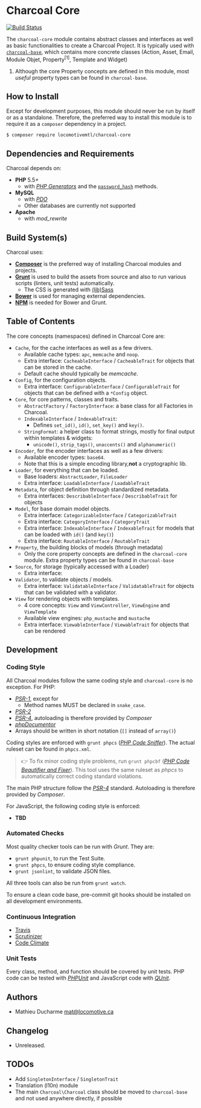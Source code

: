 Charcoal Core
=============

[![Build Status](https://travis-ci.org/locomotivemtl/charcoal-core.svg?branch=master)](https://travis-ci.org/locomotivemtl/charcoal-core)


The `charcoal-core` module contains abstract classes and interfaces as well as basic functionalities to create a Charcoal Project.
It is typically used with [`charcoal-base`](https://github.com/locomotivemtl/charcoal-base), which contains more concrete classes (Action, Asset, Email, Module Objet, Property<sup>\[1\]</sup>, Template and Widget)

1. Although the core Property concepts are defined in this module, most _useful_ property types can be found in `charcoal-base`.

## How to Install

Except for development purposes, this module should never be run by itself or as a standalone. Therefore, the preferred way to install this module is to require it as a `composer` dependency in a project.

```shell
$ composer require locomotivemtl/charcoal-core
```

## Dependencies and Requirements

Charcoal depends on:

- **PHP** 5.5+
  - with [_PHP Generators_](http://php.net/generators) and the [`password_hash`](http://php.net/password-hash) methods.
- **MySQL**
  - with [_PDO_](http://php.net/pdo)
  - Other databases are currently not supported
- **Apache**
  - with _mod_rewrite_

## Build System(s)

Charcoal uses:

- [**Composer**](http://getcomposer.org/) is the preferred way of installing Charcoal modules and projects.
- [**Grunt**](http://gruntjs.com/) is used to build the assets from source and also to run various scripts (linters, unit tests) automatically.
  - The CSS is generated with [(lib)Sass](http://sass-lang.com/libsass)
- [**Bower**](http://bower.io/) is used for managing external dependencies.
- [**NPM**](https://npmjs.com/) is needed for Bower and Grunt.


## Table of Contents

The core concepts (namespaces) defined in Charcoal Core are:

- `Cache`, for the cache interfaces as well as a few drivers.
  - Available cache types: `apc`, `memcache` and `noop`.
  - Extra interface: `CacheableInterface` / `CacheableTrait` for objects that can be stored in the cache.
  - Default cache should typically be _memcache_.
- `Config`, for the configuration objects.
  - Extra interface: `ConfigurableInterface` / `ConfigurableTrait` for objects that can be defined with a `*Config` object.
- `Core`, for core patterns, classes and traits.
  - `AbstractFactory` / `FactoryInterface`: a base class for all Factories in Charcoal.
  - `IndexableInterface` / `IndexableTrait`:
    -  Defines `set_id()`, `id()`, `set_key()` and `key()`.
  - `StringFormat`: a helper class to format strings, mostly for final output within templates & widgets:
    - `unicode()`, `strip_tags()`, `unaccents()` and `alphanumeric()`
- `Encoder`, for the encoder interfaces as well as a few drivers:
  - Available encoder types: `base64`.
  - Note that this is a simple encoding library,**not** a cryptographic lib.
- `Loader`, for everything that can be loaded.
  - Base loaders: `AbstractLoader`, `FileLoader`
  - Extra interface: `LoadableInterface` / `LoadableTrait`
- `Metadata`, for object definition through standardized metadata.
  - Extra interfaces: `DescribableInterface` / `DescribableTrait` for objects
- `Model`, for base domain model objects.
  - Extra interface: `CategorizableInterface` / `CategorizableTrait`
  - Extra interface: `CategoryInterface` / `CategoryTrait`
  - Extra interface: `IndexableInterface` / `IndexableTrait` for models that can be loaded with `id()` (and `key()`)
  - Extra interface: `RoutableInterface` / `RoutableTrait`
- `Property`, the building blocks of models (through metadata)
  - Only the core property concepts are defined in the `charcoal-core` module. Extra property types can be found in `charcoal-base`
- `Source`, for storage (typically accessed with a Loader)
  - Extra interface:
- `Validator`, to validate objects / models.
  - Extra interface: `ValidatableInterface` / `ValidatableTrait` for objects that can be validated with a validator.
- `View` for rendering objects with templates.
  - 4 core concepts: `View` and `ViewController`, `ViewEngine` and `ViewTemplate`
  - Available view engines: `php_mustache` and `mustache`
  - Extra interface: `ViewableInterface` / `ViewableTrait` for objects that can be rendered

## Development

### Coding Style

All Charcoal modules follow the same coding style and `charcoal-core` is no exception. For PHP:

- [_PSR-1_](https://github.com/php-fig/fig-standards/blob/master/accepted/PSR-1-basic-coding-standard.md), except for
  - Method names MUST be declared in `snake_case`.
- [_PSR-2_](https://github.com/php-fig/fig-standards/blob/master/accepted/PSR-2-coding-style-guide.md)
- [_PSR-4_](https://github.com/php-fig/fig-standards/blob/master/accepted/PSR-4-autoloader.md), autoloading is therefore provided by _Composer_
- [_phpDocumentor_](http://phpdoc.org/)
- Arrays should be written in short notation (`[]` instead of `array()`)

Coding styles are  enforced with `grunt phpcs` ([_PHP Code Sniffer_](https://github.com/squizlabs/PHP_CodeSniffer)). The actual ruleset can be found in `phpcs.xml`.

> 👉 To fix minor coding style problems, run `grunt phpcbf` ([_PHP Code Beautifier and Fixer_](https://github.com/squizlabs/PHP_CodeSniffer)). This tool uses the same ruleset as *phpcs* to automatically correct coding standard violations.

The main PHP structure follow the [_PSR-4_](https://github.com/php-fig/fig-standards/blob/master/accepted/PSR-4-autoloader.md) standard. Autoloading is therefore provided by _Composer_.

For JavaScript, the following coding style is enforced:

- **TBD**

### Automated Checks

Most quality checker tools can be run with _Grunt_. They are:

- `grunt phpunit`, to run the Test Suite.
- `grunt phpcs`, to ensure coding style compliance.
- `grunt jsonlint`, to validate JSON files.

All three tools can also be run from `grunt watch`.

To ensure a clean code base, pre-commit git hooks should be installed on all development environments.

### Continuous Integration

- [Travis](https://travis-ci.org/)
- [Scrutinizer](https://scrutinizer-ci.com/)
- [Code Climate](https://codeclimate.com/)

### Unit Tests

Every class, method, and function should be covered by unit tests. PHP code can be tested with [_PHPUnit_](https://phpunit.de/) and JavaScript code with [_QUnit_](https://qunitjs.com/).

## Authors

- Mathieu Ducharme <mat@locomotive.ca>

## Changelog

- Unreleased.

## TODOs

- Add `SingletonInterface` / `SingletonTrait`
- Translation (l10n) module
- The main `Charcoal\Charcoal` class should be moved to `charcoal-base` and not used anywhere directly, if possible
